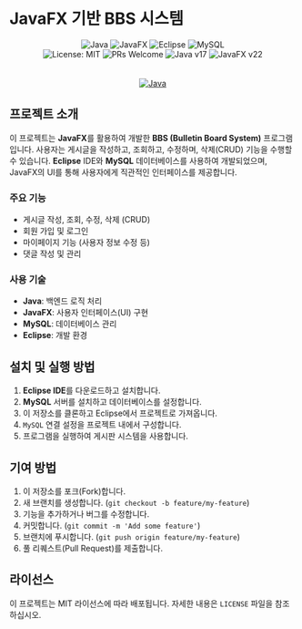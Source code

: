 # JavaFX 기반 BBS 시스템
<div align="center">
  <img src="https://img.shields.io/badge/Java-ED8B00?style=for-the-badge&logo=java&logoColor=white" alt="Java">
  <img src="https://img.shields.io/badge/JavaFX-4682B4?style=for-the-badge&logo=java&logoColor=white" alt="JavaFX">
  <img src="https://img.shields.io/badge/Eclipse-2C2255?style=for-the-badge&logo=eclipse&logoColor=white" alt="Eclipse">
  <img src="https://img.shields.io/badge/MySQL-4479A1?style=for-the-badge&logo=mysql&logoColor=white" alt="MySQL">
</div>

<div align="center">
  <img src="https://img.shields.io/badge/License-MIT-yellow.svg" alt="License: MIT">
  <img src="https://img.shields.io/badge/PRs-welcome-brightgreen.svg" alt="PRs Welcome">
  <img src="https://img.shields.io/badge/Java-v17-007396.svg" alt="Java v17">
  <img src="https://img.shields.io/badge/JavaFX-v22-4682B4.svg" alt="JavaFX v22">
</div>
<br><br>
<div align="center">
  <a href="https://github.com/ALOHA-CLASS/JavaFX_BBS/blob/main/PREVIEW/README.md">
    <img src="https://img.shields.io/badge/미리보기-royalblue?style=for-the-badge&logo=java&logoColor=white" alt="Java">
  </a>
</div>



## 프로젝트 소개

이 프로젝트는 **JavaFX**를 활용하여 개발한 **BBS (Bulletin Board System)** 프로그램입니다. 사용자는 게시글을 작성하고, 조회하고, 수정하며, 삭제(CRUD) 기능을 수행할 수 있습니다. **Eclipse** IDE와 **MySQL** 데이터베이스를 사용하여 개발되었으며, JavaFX의 UI를 통해 사용자에게 직관적인 인터페이스를 제공합니다.

### 주요 기능

- 게시글 작성, 조회, 수정, 삭제 (CRUD)
- 회원 가입 및 로그인
- 마이페이지 기능 (사용자 정보 수정 등)
- 댓글 작성 및 관리


### 사용 기술

- **Java**: 백엔드 로직 처리
- **JavaFX**: 사용자 인터페이스(UI) 구현
- **MySQL**: 데이터베이스 관리
- **Eclipse**: 개발 환경

## 설치 및 실행 방법

1. **Eclipse IDE**를 다운로드하고 설치합니다.
2. **MySQL** 서버를 설치하고 데이터베이스를 설정합니다.
3. 이 저장소를 클론하고 Eclipse에서 프로젝트로 가져옵니다.
4. `MySQL` 연결 설정을 프로젝트 내에서 구성합니다.
5. 프로그램을 실행하여 게시판 시스템을 사용합니다.

## 기여 방법

1. 이 저장소를 포크(Fork)합니다.
2. 새 브랜치를 생성합니다. (`git checkout -b feature/my-feature`)
3. 기능을 추가하거나 버그를 수정합니다.
4. 커밋합니다. (`git commit -m 'Add some feature'`)
5. 브랜치에 푸시합니다. (`git push origin feature/my-feature`)
6. 풀 리퀘스트(Pull Request)를 제출합니다.

## 라이선스

이 프로젝트는 MIT 라이선스에 따라 배포됩니다. 자세한 내용은 `LICENSE` 파일을 참조하십시오.
